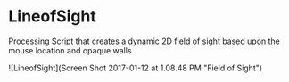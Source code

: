 # LineofSight
Processing Script that creates a dynamic 2D field of sight based upon the mouse location and opaque walls

 ![LineofSight](Screen Shot 2017-01-12 at 1.08.48 PM "Field of Sight")
